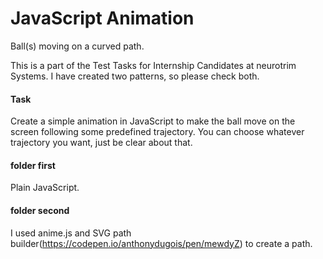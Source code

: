 # JavaScript Animation

Ball(s) moving on a curved path.

This is a part of the Test Tasks for Internship Candidates at neurotrim Systems.
I have created two patterns, so please check both.

#### Task

Create a simple animation in JavaScript to make the ball move on the screen following some predefined trajectory. You can choose whatever trajectory you want, just be clear about that.

#### folder first

Plain JavaScript.

#### folder second

I used anime.js and SVG path builder(https://codepen.io/anthonydugois/pen/mewdyZ) to create a path.
